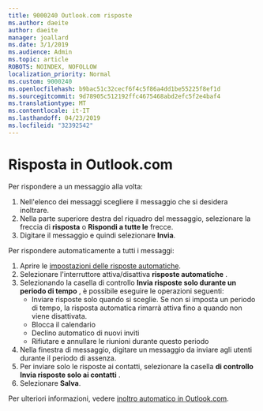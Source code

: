 ```yaml
---
title: 9000240 Outlook.com risposte
ms.author: daeite
author: daeite
manager: joallard
ms.date: 3/1/2019
ms.audience: Admin
ms.topic: article
ROBOTS: NOINDEX, NOFOLLOW
localization_priority: Normal
ms.custom: 9000240
ms.openlocfilehash: b9bac51c32cecf6f4c5f86a4dd1be55225f8ef1d
ms.sourcegitcommit: 9d78905c512192ffc4675468abd2efc5f2e4baf4
ms.translationtype: MT
ms.contentlocale: it-IT
ms.lasthandoff: 04/23/2019
ms.locfileid: "32392542"
---
```

# <a name="replying-in-outlookcom"></a>Risposta in Outlook.com

Per rispondere a un messaggio alla volta:

1. Nell'elenco dei messaggi scegliere il messaggio che si desidera inoltrare.
2. Nella parte superiore destra del riquadro del messaggio, selezionare la freccia di **risposta** o **Rispondi a tutte le** frecce.
3. Digitare il messaggio e quindi selezionare **Invia**.

Per rispondere automaticamente a tutti i messaggi:

1. Aprire le [impostazioni delle risposte automatiche](https://outlook.live.com/mail/options/mail/automaticReplies/automaticRepliesOption).
2. Selezionare l'interruttore attiva/disattiva **risposte automatiche** .
3. Selezionando la casella di controllo **Invia risposte solo durante un periodo di tempo** , è possibile eseguire le operazioni seguenti:
    - Inviare risposte solo quando si sceglie. Se non si imposta un periodo di tempo, la risposta automatica rimarrà attiva fino a quando non viene disattivata.
    - Blocca il calendario
    - Declino automatico di nuovi inviti
    - Rifiutare e annullare le riunioni durante questo periodo
4. Nella finestra di messaggio, digitare un messaggio da inviare agli utenti durante il periodo di assenza.
5. Per inviare solo le risposte ai contatti, selezionare la casella **di controllo Invia risposte solo ai contatti** .
6. Selezionare **Salva**.

Per ulteriori informazioni, vedere [inoltro automatico in Outlook.com](https://support.office.com/article/14614626-9855-48dc-a986-dec81d07b1a0).